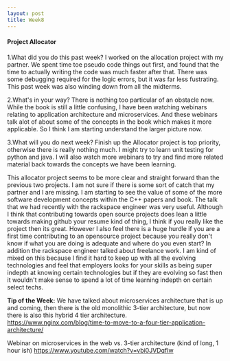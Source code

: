```yaml
---
layout: post
title: Week8
---
```


#### Project Allocator
1.What did you do this past week?
I worked on the allocation project with my partner. We spent time toe pseudo code things out first, and found that the time to actually writing the code was much faster after that. There was some debugging required for the logic errors, but it was far less fustrating. This past week was also winding down from all the midterms.

2.What's in your way?
There is nothing too particular of an obstacle now. While the book is still a little confusing, I have been watching webinars relating to application architecture and microservices. And these webinars talk alot of about some of the concepts in the book which makes it more applicable. So I think I am starting understand the larger picture now.

3.What will you do next week?
Finish up the Allocator project is top priority, otherwise there is really nothing much. I might try to learn unit testing for python and java. I will also watch more webinars to try and find more related material back towards the concepts we have been learning.

This allocator project seems to be more clear and straight forward than the previous two projects. I am not sure if there is some sort of catch that my partner and I are missing. I am starting to see the value of some of the more software development concepts within the C++ papers and book.
The talk that we had recently with the rackspace engineer was very useful. Although I think that contributing towards open source projects does lean a little towards making github your resume kind of thing, I think if you really like the project then its great. However I also feel there is a huge hurdle if you are a first time contributing to an opensource project because you really don't know if what you are doing is adequate and where do you even start?
In addition the rackspace engineer talked about freelance work. I am kind of mixed on this because I find it hard to keep up with all the evolving technologies and feel that employers looks for your skills as being super indepth at knowing certain technologies but if they are evolving so fast then it wouldn't make sense to spend a lot of time learning indepth on certain select techs.

**Tip of the Week:** We have talked about microservices architecture that is up and coming, then there is the old monolithic 3-tier architecture, but now there is also this hybrid 4 tier architecture.
<https://www.nginx.com/blog/time-to-move-to-a-four-tier-application-architecture/>

Webinar on microservices in the web vs. 3-tier architecture (kind of long, 1 hour ish)
<https://www.youtube.com/watch?v=vbi0JVDqfIw>

